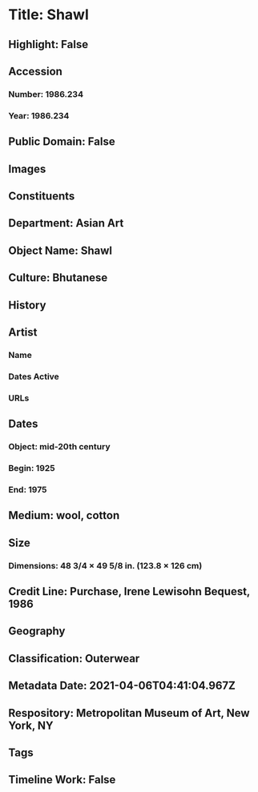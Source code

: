 # Title: Shawl
## Highlight: False
## Accession
### Number: 1986.234
### Year: 1986.234
## Public Domain: False
## Images
## Constituents
## Department: Asian Art
## Object Name: Shawl
## Culture: Bhutanese
## History
## Artist
### Name
### Dates Active
### URLs
## Dates
### Object: mid-20th century
### Begin: 1925
### End: 1975
## Medium: wool, cotton
## Size
### Dimensions: 48 3/4 × 49 5/8 in. (123.8 × 126 cm)
## Credit Line: Purchase, Irene Lewisohn Bequest, 1986
## Geography
## Classification: Outerwear
## Metadata Date: 2021-04-06T04:41:04.967Z
## Respository: Metropolitan Museum of Art, New York, NY
## Tags
## Timeline Work: False